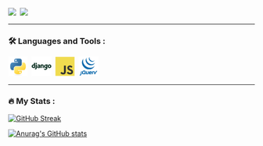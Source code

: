<img src="https://media4.giphy.com/media/yy4FMvzk7hLFoFGz3W/giphy.gif" width="150"/>&nbsp;
<a href="https://www.instagram.com/v_moem_serdce_dirka/"><img src="https://media0.giphy.com/media/KnP4MW4dkeNJWCThSg/giphy.gif" width="50"></a>

---
### :hammer_and_wrench: Languages and Tools :
<img src="https://github.com/devicons/devicon/blob/master/icons/python/python-original.svg" width="40" height="40"/>&nbsp;
<img src="https://github.com/devicons/devicon/blob/master/icons/django/django-plain-wordmark.svg" width="40" height="40"/>&nbsp;
<img src="https://github.com/devicons/devicon/blob/master/icons/javascript/javascript-original.svg" width="40" height="40"/>&nbsp;
<img src="https://github.com/devicons/devicon/blob/master/icons/jquery/jquery-plain-wordmark.svg" width="40" height="40"/>&nbsp;

---

### :fire: My Stats :
[![GitHub Streak](http://github-readme-streak-stats.herokuapp.com?user=LilScottyPippen&theme=dark&background=000000)](https://git.io/streak-stats)

[![Anurag's GitHub stats](https://github-readme-stats.vercel.app/api?username=LilScottyPippen&theme=dark)](https://github.com/anuraghazra/github-readme-stats)
